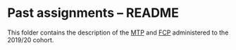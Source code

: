 # Past assignments – README

This folder contains the description of the [MTP](https://github.com/simoneSantoni/net-analysis-smm638/blob/master/pastAssigments/MTP.md) and 
[FCP](https://github.com/simoneSantoni/net-analysis-smm638/blob/master/pastAssigments/FCP.md) administered to the
2019/20 cohort.
